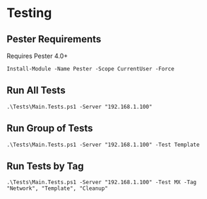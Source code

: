 # Testing

## Pester Requirements
Requires Pester 4.0+
```
Install-Module -Name Pester -Scope CurrentUser -Force
```

## Run All Tests
```
.\Tests\Main.Tests.ps1 -Server "192.168.1.100"
```
## Run Group of Tests
```
.\Tests\Main.Tests.ps1 -Server "192.168.1.100" -Test Template
```
## Run Tests by Tag
```
.\Tests\Main.Tests.ps1 -Server "192.168.1.100" -Test MX -Tag "Network", "Template", "Cleanup"
```